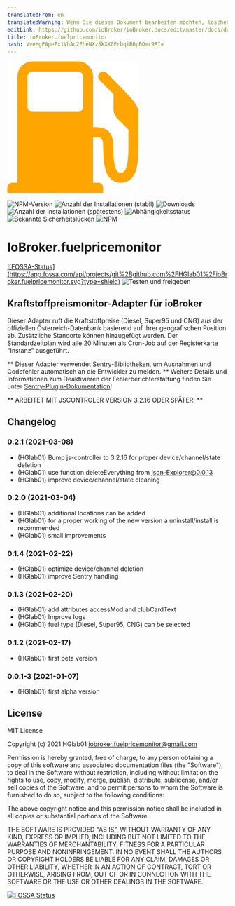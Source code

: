```yaml
---
translatedFrom: en
translatedWarning: Wenn Sie dieses Dokument bearbeiten möchten, löschen Sie bitte das Feld "translationsFrom". Andernfalls wird dieses Dokument automatisch erneut übersetzt
editLink: https://github.com/ioBroker/ioBroker.docs/edit/master/docs/de/adapterref/iobroker.fuelpricemonitor/README.md
title: ioBroker.fuelpricemonitor
hash: VveHgPApeFx1VhAc2EheNXz5kXX0ErbqiB6pBQmc9RI=
---
```

![Logo](../../../en/adapterref/iobroker.fuelpricemonitor/admin/fuelpricemonitor.png)

![NPM-Version](http://img.shields.io/npm/v/iobroker.fuelpricemonitor.svg)
![Anzahl der Installationen (stabil)](http://iobroker.live/badges/fuelpricemonitor-stable.svg)
![Downloads](https://img.shields.io/npm/dm/iobroker.fuelpricemonitor.svg)
![Anzahl der Installationen (spätestens)](http://iobroker.live/badges/fuelpricemonitor-installed.svg)
![Abhängigkeitsstatus](https://img.shields.io/david/HGlab01/iobroker.fuelpricemonitor.svg)
![Bekannte Sicherheitslücken](https://snyk.io/test/github/HGlab01/ioBroker.fuelpricemonitor/badge.svg)
![NPM](https://nodei.co/npm/iobroker.fuelpricemonitor.png?downloads=true)

# IoBroker.fuelpricemonitor
[![FOSSA-Status] (https://app.fossa.com/api/projects/git%2Bgithub.com%2FHGlab01%2FioBroker.fuelpricemonitor.svg?type=shield)](https://app.fossa.com/projects/git%2Bgithub.com%2FHGlab01%2FioBroker.fuelpricemonitor?ref=badge_shield) ![Testen und freigeben](https://github.com/HGlab01/ioBroker.fuelpricemonitor/workflows/Test%20and%20Release/badge.svg)

## Kraftstoffpreismonitor-Adapter für ioBroker
Dieser Adapter ruft die Kraftstoffpreise (Diesel, Super95 und CNG) aus der offiziellen Österreich-Datenbank basierend auf Ihrer geografischen Position ab. Zusätzliche Standorte können hinzugefügt werden.
Der Standardzeitplan wird alle 20 Minuten als Cron-Job auf der Registerkarte "Instanz" ausgeführt.

** Dieser Adapter verwendet Sentry-Bibliotheken, um Ausnahmen und Codefehler automatisch an die Entwickler zu melden. ** Weitere Details und Informationen zum Deaktivieren der Fehlerberichterstattung finden Sie unter [Sentry-Plugin-Dokumentation](https://github.com/ioBroker/plugin-sentry#plugin-sentry)!

** ARBEITET MIT JSCONTROLER VERSION 3.2.16 ODER SPÄTER! **

## Changelog
<!--
    Placeholder for the next version (at the beginning of the line):
    ### __WORK IN PROGRESS__
-->
### 0.2.1 (2021-03-08)
* (HGlab01) Bump js-controller to 3.2.16 for proper device/channel/state deletion
* (HGlab01) use function deleteEverything from json-Explorer@0.0.13
* (HGlab01) improve device/channel/state cleaning

### 0.2.0 (2021-03-04)
* (HGlab01) additional locations can be added
* (HGlab01) for a proper working of the new version a uninstall/install is recommended
* (HGlab01) small improvements

### 0.1.4 (2021-02-22)
* (HGlab01) optimize device/channel deletion
* (HGlab01) improve Sentry handling

### 0.1.3 (2021-02-20)
* (HGlab01) add attributes accessMod and clubCardText
* (HGlab01) Improve logs
* (HGlab01) fuel type (Diesel, Super95, CNG) can be selected

### 0.1.2 (2021-02-17)
* (HGlab01) first beta version

### 0.0.1-3 (2021-01-07)
* (HGlab01) first alpha version

## License
MIT License

Copyright (c) 2021 HGlab01 <iobroker.fuelpricemonitor@gmail.com>

Permission is hereby granted, free of charge, to any person obtaining a copy
of this software and associated documentation files (the "Software"), to deal
in the Software without restriction, including without limitation the rights
to use, copy, modify, merge, publish, distribute, sublicense, and/or sell
copies of the Software, and to permit persons to whom the Software is
furnished to do so, subject to the following conditions:

The above copyright notice and this permission notice shall be included in all
copies or substantial portions of the Software.

THE SOFTWARE IS PROVIDED "AS IS", WITHOUT WARRANTY OF ANY KIND, EXPRESS OR
IMPLIED, INCLUDING BUT NOT LIMITED TO THE WARRANTIES OF MERCHANTABILITY,
FITNESS FOR A PARTICULAR PURPOSE AND NONINFRINGEMENT. IN NO EVENT SHALL THE
AUTHORS OR COPYRIGHT HOLDERS BE LIABLE FOR ANY CLAIM, DAMAGES OR OTHER
LIABILITY, WHETHER IN AN ACTION OF CONTRACT, TORT OR OTHERWISE, ARISING FROM,
OUT OF OR IN CONNECTION WITH THE SOFTWARE OR THE USE OR OTHER DEALINGS IN THE
SOFTWARE.


[![FOSSA Status](https://app.fossa.com/api/projects/git%2Bgithub.com%2FHGlab01%2FioBroker.fuelpricemonitor.svg?type=large)](https://app.fossa.com/projects/git%2Bgithub.com%2FHGlab01%2FioBroker.fuelpricemonitor?ref=badge_large)